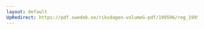 ```yaml
---
layout: default
UpRedirect: https://pdf.swedeb.se/riksdagen-volumeG-pdf/199596/reg_199596/reg_199596_0117.pdf
---
```

